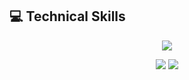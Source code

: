 ## 💻 Technical Skills

<p align="center">
  <a href="https://skillicons.dev">
    <img src="https://skillicons.dev/icons?i=cpp,c,python,git,linux,arduino" />
  </a>
</p>

<p align="center">
  <img src="https://img.shields.io/badge/SystemVerilog-FF6C37?style=for-the-badge&logo=verilog&logoColor=white" />
  <img src="https://img.shields.io/badge/VHDL-017ACC?style=for-the-badge&logoColor=white" />
</p>
